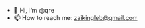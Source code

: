 - 👋 Hi, I’m @qre
- 📫 How to reach me: zaikingleb@gmail.com

<!---
qre/qre is a ✨ special ✨ repository because its `README.md` (this file) appears on your GitHub profile.
You can click the Preview link to take a look at your changes.
--->
